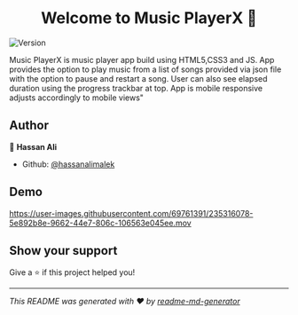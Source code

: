 <h1 align="center">Welcome to Music PlayerX 👋</h1>
<p>
  <img alt="Version" src="https://img.shields.io/badge/version-V1-blue.svg?cacheSeconds=2592000" />
</p>

Music PlayerX is music player app build using HTML5,CSS3 and JS. App provides the option to play music from a list of songs provided via json file with the option to pause and restart a song. User can also see elapsed duration using the progress trackbar at top. App is mobile responsive adjusts accordingly to mobile views&#34;

## Author

👤 **Hassan Ali**

* Github: [@hassanalimalek](https://github.com/hassanalimalek)

## Demo


https://user-images.githubusercontent.com/69761391/235316078-5e892b8e-9662-44e7-806c-106563e045ee.mov



## Show your support

Give a ⭐️ if this project helped you!

***
_This README was generated with ❤️ by [readme-md-generator](https://github.com/kefranabg/readme-md-generator)_
